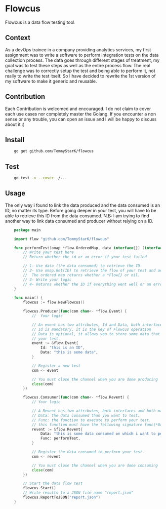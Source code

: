 # Flowcus

Flowcus is a data flow testing tool.

## Context

As a devOps trainee in a company providing analytics services, my first assignment was to write a software to perform integration tests on the data collection process. The data goes through different stages of treatment, my goal was to test these steps as well as the entire process flow.
The real challenge was to correctly setup the test and being able to perform it, not really to write the test itself. So I have
decided to rewrite the 1st version of my software to make it generic and reusable.

## Contribution

Each Contribution is welcomed and encouraged. I do not claim to cover each use cases nor completely master the Golang. If you encounter a non sense or any trouble, you can open an issue and I will be happy to discuss about it :)

## Install

```bash
    go get github.com/TommyStarK/flowcus
```

## Test

```bash
    go test -v --cover ./...
```

## Usage

The only way i found to link the data produced and the data consumed is an ID, no matter its type.
Before going deeper in your test, you will have to be able to retrieve this ID from the data consumed.
N.B: I am trying to find another way to link data consumed and producer without relying on a ID.

```go
    package main

    import flow "github.com/TommyStarK/flowcus"

    func performTest(omap *flow.OrderedMap, data interface{}) (interface{}, error) {
        // Write your test here
        // Return whether the id or an error if your test failed

        // 1- Use data (the data consumed) to retrieve the ID.
        // 2- Use omap.Get(ID) to retrieve the flow of your test and access the data stored from your producer.
        //  The ordered map returns whether a *Flow{} or nil.
        // 3- Write your logic
        // 4- Returns whether the ID if everything went well or an error if one of the previous steps failed.
    }

    func main() {
        flowcus := flow.NewFlowcus()

        flowcus.Producer(func(com chan<- *flow.Event) {
            //  Your logic

            // An event has two attributes, Id and Data, both interfaces.
            // Id is mandatory, it is the key of Flowcus operation
            // Data is optional, it allows you to store some data that you might need during
            // your test.
            event := &flow.Event{
                Id: "this is an ID",
                Data: "this is some data",
            }

            // Register a new test
            com <- event

            // You must close the channel when you are done producing
            close(com)
        })

        flowcus.Consumer(func(com chan<- *flow.Revent) {
            // Your logic

            // A Revent has two attributes, both interfaces and both mandatory.
            // Data: the data consumed than you want to test.
            // Func: the function to execute to perform your test.
            // this function must have the following signature func(*OrderedMap, interface{})(interface{}, error)
            revent := &flow.Revent{
                Data: "this is some data consumed on which i want to perform some tests",
                Func: performTest,
            }

            // Register the data consumed to perform your test.
            com <- revent

            // You must close the channel when you are done consuming
            close(com)
        })

        // Start the data flow test
        flowcus.Start()
        // Write results to a JSON file name "report.json"
        flowcus.ReportToJSON("report.json")
    }
```
